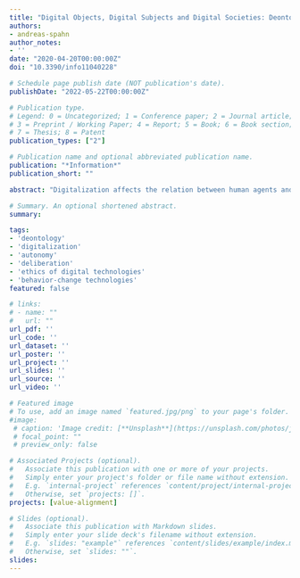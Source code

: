 ```yaml
---
title: "Digital Objects, Digital Subjects and Digital Societies: Deontology in the Age of Digitalization"
authors:
- andreas-spahn
author_notes:
- ''
date: "2020-04-20T00:00:00Z"
doi: "10.3390/info11040228"

# Schedule page publish date (NOT publication's date).
publishDate: "2022-05-22T00:00:00Z"

# Publication type.
# Legend: 0 = Uncategorized; 1 = Conference paper; 2 = Journal article;
# 3 = Preprint / Working Paper; 4 = Report; 5 = Book; 6 = Book section;
# 7 = Thesis; 8 = Patent
publication_types: ["2"]

# Publication name and optional abbreviated publication name.
publication: "*Information*"
publication_short: ""

abstract: "Digitalization affects the relation between human agents and technological objects. This paper looks at digital behavior change technologies (BCT) from a deontological perspective. It identifies three moral requirements that are relevant for ethical approaches in the tradition of Kantian deontology: epistemic rationalism, motivational rationalism and deliberational rationalism. It argues that traditional Kantian ethics assumes human ‘subjects’ to be autonomous agents, whereas ‘objects’ are mere passive tools. Digitalization, however, challenges this Cartesian subject-object dualism: digital technologies become more and more autonomous and take on agency. Similarly, human subjects can outsource agency and will-power to technologies. In addition, our intersubjective relations are being more and more shaped by digital technologies. The paper therefore re-examines the three categories ‘subject’, ‘object’ and ‘intersubjectivity’ in light of digital BCTs and suggests deontological guidelines for digital objects, digital subjects and a digitally mediated intersubjectivity, based on a re-examination of the requirements of epistemic, motivational and deliberational rationalism."

# Summary. An optional shortened abstract.
summary:

tags:
- 'deontology'
- 'digitalization'
- 'autonomy'
- 'deliberation'
- 'ethics of digital technologies'
- 'behavior-change technologies'
featured: false

# links:
# - name: ""
#   url: ""
url_pdf: ''
url_code: ''
url_dataset: ''
url_poster: ''
url_project: ''
url_slides: ''
url_source: ''
url_video: ''

# Featured image
# To use, add an image named `featured.jpg/png` to your page's folder. 
#image:
 # caption: 'Image credit: [**Unsplash**](https://unsplash.com/photos/jdD8gXaTZsc)'
 # focal_point: ""
 # preview_only: false

# Associated Projects (optional).
#   Associate this publication with one or more of your projects.
#   Simply enter your project's folder or file name without extension.
#   E.g. `internal-project` references `content/project/internal-project/index.md`.
#   Otherwise, set `projects: []`.
projects: [value-alignment]

# Slides (optional).
#   Associate this publication with Markdown slides.
#   Simply enter your slide deck's filename without extension.
#   E.g. `slides: "example"` references `content/slides/example/index.md`.
#   Otherwise, set `slides: ""`.
slides:
---
```


